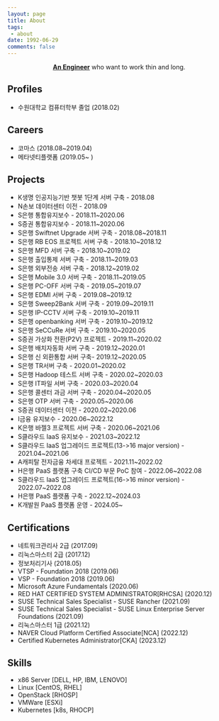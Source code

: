 ```yaml
---
layout: page
title: About
tags:
 - about
date: 1992-06-29
comments: false
---
```


<center><a href="http://nmcli.github.io/"><b>An Engineer</b></a> who want to work thin and long.</center>

## Profiles
* 수원대학교 컴퓨터학부 졸업 (2018.02)

## Careers
* 코마스 (2018.08~2019.04)
* 메타넷티플랫폼 (2019.05~ )

## Projects
* K생명 인공지능기반 챗봇 1단계 서버 구축 - 2018.08
* N손보 데이터센터 이전 - 2018.09
* S은행 통합유지보수 - 2018.11~2020.06
* S증권 통합유지보수 - 2018.11~2020.06
* S은행 Swiftnet Upgrade 서버 구축 - 2018.08~2018.11
* S은행 RB EOS 프로젝트 서버 구축 - 2018.10~2018.12
* S은행 MFD 서버 구축 - 2018.10~2019.02
* S은행 출입통제 서버 구축 - 2018.11~2019.03
* S은행 외부전송 서버 구축 - 2018.12~2019.02
* S은행 Mobile 3.0 서버 구축 - 2018.11~2019.05
* S은행 PC-OFF 서버 구축 - 2019.05~2019.07
* S은행 EDMI 서버 구축 - 2019.08~2019.12
* S은행 Sweep2Bank 서버 구축 - 2019.09~2019.11
* S은행 IP-CCTV 서버 구축 - 2019.10~2019.11
* S은행 openbanking 서버 구축 - 2019.10~2019.12
* S은행 SeCCuRe 서버 구축 - 2019.10~2020.05
* S증권 가상화 전환(P2V) 프로젝트 - 2019.11~2020.02
* S은행 배치자동화 서버 구축 - 2019.12~2020.01
* S은행 신 외환통합 서버 구축- 2019.12~2020.05
* S은행 TR서버 구축 - 2020.01~2020.02
* S은행 Hadoop 테스트 서버 구축 - 2020.02~2020.03
* S은행 IT파일 서버 구축 - 2020.03~2020.04
* S은행 콜센터 과금 서버 구축 - 2020.04~2020.05
* S은행 OTP 서버 구축 - 2020.05~2020.06
* S증권 데이터센터 이전 - 2020.02~2020.06
* I금융 유지보수  - 2020.06~2022.12
* K은행 바젤3 프로젝트 서버 구축 - 2020.06~2021.06
* S클라우드 IaaS 유지보수 - 2021.03~2022.12
* S클라우드 IaaS 업그레이드 프로젝트(13->16 major version) - 2021.04~2021.06
* A캐피탈 전자금융 차세대 프로젝트 - 2021.11~2022.02
* H은행 PaaS 플랫폼 구축 CI/CD 부문 PoC 참여 - 2022.06~2022.08
* S클라우드 IaaS 업그레이드 프로젝트(16->16 minor version) - 2022.07~2022.08
* H은행 PaaS 플랫폼 구축 - 2022.12~2024.03
* K개발원 PaaS 플랫폼 운영 - 2024.05~

## Certifications
* 네트워크관리사 2급 (2017.09)
* 리눅스마스터 2급 (2017.12)
* 정보처리기사 (2018.05)
* VTSP - Foundation 2018 (2019.06)
* VSP - Foundation 2018 (2019.06)
* Microsoft Azure Fundamentals (2020.06)
* RED HAT CERTIFIED SYSTEM ADMINISTRATOR[RHCSA] (2020.12)
* SUSE Technical Sales Specialist - SUSE Rancher (2021.09)
* SUSE Technical Sales Specialist - SUSE Linux Enterprise Server Foundations (2021.09)
* 리눅스마스터 1급 (2021.12)
* NAVER Cloud Platform Certified Associate[NCA] (2022.12)
* Certified Kubernetes Administrator[CKA] (2023.12)

## Skills
* x86 Server [DELL, HP, IBM, LENOVO]
* Linux [CentOS, RHEL]
* OpenStack [RHOSP]
* VMWare [ESXi]
* Kubernetes [k8s, RHOCP]
